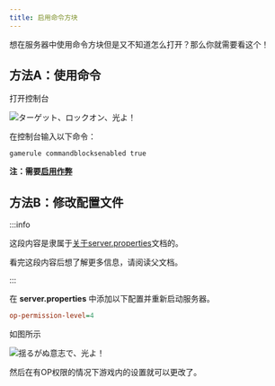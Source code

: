 ```yaml
---
title: 启用命令方块
---
```


想在服务器中使用命令方块但是又不知道怎么打开？那么你就需要看这个！

## 方法A：使用命令

打开控制台

![ターゲット、ロックオン、光よ！](/img/pages/Terminal.png)

在控制台输入以下命令：

```text
gamerule commandblocksenabled true
```

**注：需要[启用作弊](./2-allow_cheat.md)**

## 方法B：修改配置文件

:::info

这段内容是隶属于[关于server.properties](../10-server-properties.md)文档的。

看完这段内容后想了解更多信息，请阅读父文档。

:::

在 **server.properties** 中添加以下配置并重新启动服务器。

```ini
op-permission-level=4
```

如图所示

![揺るがぬ意志で、光よ！](/img/pages/MCBE-CommonQuestions-2.png)

然后在有OP权限的情况下游戏内的设置就可以更改了。
